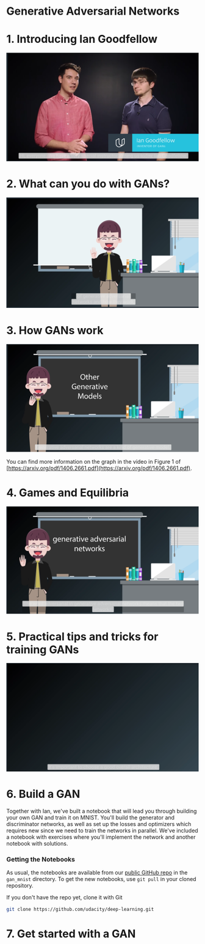 # Generative Adversarial Networks

# 1. Introducing Ian Goodfellow

[![Video](readme/video1.png)](http://scrier.myqnapcloud.com:8080/share.cgi?ssid=0MZqBkd&ep=&path=%2FDeep.Learning%2F5.Generative-Adversial-Networks%2F1.Generative-Adversarial-Networks%2Freadme&filename=1_-_GANs_Intro.mp4&fid=0MZqBkd&open=normal)

# 2. What can you do with GANs?

[![Video](readme/video2.png)](http://scrier.myqnapcloud.com:8080/share.cgi?ssid=0MZqBkd&ep=&path=%2FDeep.Learning%2F5.Generative-Adversial-Networks%2F1.Generative-Adversarial-Networks%2Freadme&filename=2_-_Cool_Things_To_Do_With_GANs.mp4&fid=0MZqBkd&open=normal)

# 3. How GANs work

[![Video](readme/video3.png)](http://scrier.myqnapcloud.com:8080/share.cgi?ssid=0MZqBkd&ep=&path=%2FDeep.Learning%2F5.Generative-Adversial-Networks%2F1.Generative-Adversarial-Networks%2Freadme&filename=3_-_Other_Generative_Models,_How_GANs_Work.mp4&fid=0MZqBkd&open=normal)

You can find more information on the graph in the video in Figure 1 of [https://arxiv.org/pdf/1406.2661.pdf](https://arxiv.org/pdf/1406.2661.pdf).

# 4. Games and Equilibria

[![Video](readme/video4.png)](http://scrier.myqnapcloud.com:8080/share.cgi?ssid=0MZqBkd&ep=&path=%2FDeep.Learning%2F5.Generative-Adversial-Networks%2F1.Generative-Adversarial-Networks%2Freadme&filename=4_-_Games,_Equilibrium,_GANs_Solution_Render.mp4&fid=0MZqBkd&open=normal)

# 5. Practical tips and tricks for training GANs
 
[![Video](readme/video5.png)](http://scrier.myqnapcloud.com:8080/share.cgi?ssid=0MZqBkd&ep=&path=%2FDeep.Learning%2F5.Generative-Adversial-Networks%2F1.Generative-Adversarial-Networks%2Freadme&filename=5_-_GANs_Architecture_.mp4&fid=0MZqBkd&open=normal)

# 6. Build a GAN

Together with Ian, we've built a notebook that will lead you through building your own GAN and train it on MNIST. 
You'll build the generator and discriminator networks, as well as set up the losses and optimizers which requires 
 new since we need to train the networks in parallel. We've included a notebook with exercises where you'll implement 
 the network and another notebook with solutions.

### Getting the Notebooks
As usual, the notebooks are available from our [public GitHub repo](https://github.com/udacity/deep-learning) in the `gan_mnist` directory. To get the new notebooks, 
use `git pull` in your cloned repository.

If you don't have the repo yet, clone it with Git

```bash
git clone https://github.com/udacity/deep-learning.git
```

# 7. Get started with a GAN



